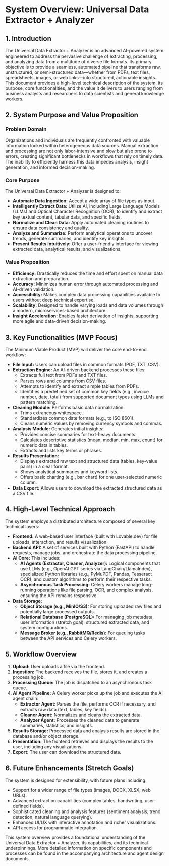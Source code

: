 # System Overview: Universal Data Extractor + Analyzer

## 1. Introduction

The Universal Data Extractor + Analyzer is an advanced AI-powered system engineered to address the pervasive challenge of extracting, processing, and analyzing data from a multitude of diverse file formats. Its primary objective is to provide a seamless, automated pipeline that transforms raw, unstructured, or semi-structured data—whether from PDFs, text files, spreadsheets, images, or web links—into structured, actionable insights. This document provides a high-level technical description of the system, its purpose, core functionalities, and the value it delivers to users ranging from business analysts and researchers to data scientists and general knowledge workers.

## 2. System Purpose and Value Proposition

### Problem Domain

Organizations and individuals are frequently confronted with valuable information locked within heterogeneous data sources. Manual extraction and processing are not only labor-intensive and slow but also prone to errors, creating significant bottlenecks in workflows that rely on timely data. The inability to efficiently harness this data impedes analysis, insight generation, and informed decision-making.

### Core Purpose

The Universal Data Extractor + Analyzer is designed to:

*   **Automate Data Ingestion:** Accept a wide array of file types as input.
*   **Intelligently Extract Data:** Utilize AI, including Large Language Models (LLMs) and Optical Character Recognition (OCR), to identify and extract key textual content, tabular data, and specific fields.
*   **Normalize and Clean Data:** Apply automated cleaning routines to ensure data consistency and quality.
*   **Analyze and Summarize:** Perform analytical operations to uncover trends, generate summaries, and identify key insights.
*   **Present Results Intuitively:** Offer a user-friendly interface for viewing extracted data, analytical results, and visualizations.

### Value Proposition

*   **Efficiency:** Drastically reduces the time and effort spent on manual data extraction and preparation.
*   **Accuracy:** Minimizes human error through automated processing and AI-driven validation.
*   **Accessibility:** Makes complex data processing capabilities available to users without deep technical expertise.
*   **Scalability:** Designed to handle varying loads and data volumes through a modern, microservices-based architecture.
*   **Insight Acceleration:** Enables faster derivation of insights, supporting more agile and data-driven decision-making.

## 3. Key Functionalities (MVP Focus)

The Minimum Viable Product (MVP) will deliver the core end-to-end workflow:

*   **File Input:** Users can upload files in common formats (PDF, TXT, CSV).
*   **Extraction Engine:** An AI-driven backend processes these files:
    *   Extracts full text from PDFs and TXT files.
    *   Parses rows and columns from CSV files.
    *   Attempts to identify and extract simple tables from PDFs.
    *   Identifies a predefined set of common key fields (e.g., invoice number, date, total) from supported document types using LLMs and pattern matching.
*   **Cleaning Module:** Performs basic data normalization:
    *   Trims extraneous whitespace.
    *   Standardizes common date formats (e.g., to ISO 8601).
    *   Cleans numeric values by removing currency symbols and commas.
*   **Analysis Module:** Generates initial insights:
    *   Provides concise summaries for text-heavy documents.
    *   Calculates descriptive statistics (mean, median, min, max, count) for numeric data in tables.
    *   Extracts and lists key terms or phrases.
*   **Results Presentation:**
    *   Displays extracted raw text and structured data (tables, key-value pairs) in a clear format.
    *   Shows analytical summaries and keyword lists.
    *   Offers basic charting (e.g., bar chart) for one user-selected numeric column.
*   **Data Export:** Allows users to download the extracted structured data as a CSV file.

## 4. High-Level Technical Approach

The system employs a distributed architecture composed of several key technical layers:

*   **Frontend:** A web-based user interface (built with Lovable.dev) for file uploads, interaction, and results visualization.
*   **Backend API:** A set of services built with Python (FastAPI) to handle requests, manage jobs, and orchestrate the data processing pipeline.
*   **AI Core:** This includes:
    *   **AI Agents (Extractor, Cleaner, Analyzer):** Logical components that use LLMs (e.g., OpenAI GPT series via LangChain/LlamaIndex), specialized Python libraries (e.g., PyMuPDF, Pandas, Tesseract OCR), and custom algorithms to perform their respective tasks.
    *   **Asynchronous Task Processing:** Celery workers manage long-running operations like file parsing, OCR, and complex analysis, ensuring the API remains responsive.
*   **Data Storage:**
    *   **Object Storage (e.g., MinIO/S3):** For storing uploaded raw files and potentially large processed outputs.
    *   **Relational Database (PostgreSQL):** For managing job metadata, user information (stretch goal), structured extracted data, and system configurations.
    *   **Message Broker (e.g., RabbitMQ/Redis):** For queuing tasks between the API services and Celery workers.

## 5. Workflow Overview

1.  **Upload:** User uploads a file via the frontend.
2.  **Ingestion:** The backend receives the file, stores it, and creates a processing job.
3.  **Processing Queue:** The job is dispatched to an asynchronous task queue.
4.  **AI Agent Pipeline:** A Celery worker picks up the job and executes the AI agent chain:
    *   **Extractor Agent:** Parses the file, performs OCR if necessary, and extracts raw data (text, tables, key fields).
    *   **Cleaner Agent:** Normalizes and cleans the extracted data.
    *   **Analyzer Agent:** Processes the cleaned data to generate summaries, statistics, and insights.
5.  **Results Storage:** Processed data and analysis results are stored in the database and/or object storage.
6.  **Presentation:** The frontend retrieves and displays the results to the user, including any visualizations.
7.  **Export:** The user can download the structured data.

## 6. Future Enhancements (Stretch Goals)

The system is designed for extensibility, with future plans including:

*   Support for a wider range of file types (images, DOCX, XLSX, web URLs).
*   Advanced extraction capabilities (complex tables, handwriting, user-defined fields).
*   Sophisticated cleaning and analysis features (sentiment analysis, trend detection, natural language querying).
*   Enhanced UI/UX with interactive annotation and richer visualizations.
*   API access for programmatic integration.

This system overview provides a foundational understanding of the Universal Data Extractor + Analyzer, its capabilities, and its technical underpinnings. More detailed information on specific components and processes can be found in the accompanying architecture and agent design documents.
